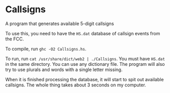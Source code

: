 # Callsigns
A program that generates available 5-digit callsigns

To use this, you need to have the `HS.dat` database of callsign events from the FCC.

To compile, run `ghc -O2 Callsigns.hs`.

To run, run `cat /usr/share/dict/web2 | ./Callsigns`. You must have `HS.dat` in the same directory. You can use any dictionary file. The program will also try to use plurals and words with a single letter missing.

When it is finished processing the database, it will start to spit out available callsigns. The whole thing takes about 3 seconds on my computer.